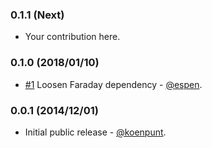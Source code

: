 ### 0.1.1 (Next)

* Your contribution here.

### 0.1.0 (2018/01/10)

* [#1](https://github.com/fetch/faraday_hal_middleware/pull/1) Loosen Faraday dependency - [@espen](https://github.com/espen).

### 0.0.1 (2014/12/01)

* Initial public release - [@koenpunt](https://github.com/koenpunt).
